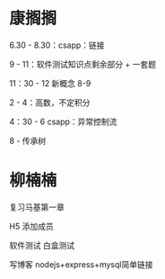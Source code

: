 # 康搁搁
6.30 - 8.30：csapp：链接

9 - 11：软件测试知识点剩余部分 + 一套题

11：30 - 12 新概念 8-9

2 - 4：高数，不定积分

4：30 - 6 csapp：异常控制流

8 - 传承树

# 柳楠楠
复习马基第一章

H5 添加成员

软件测试 白盒测试

写博客 nodejs+express+mysql简单链接